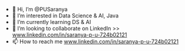 - 👋 Hi, I’m @PUSaranya
- 👀 I’m interested in Data Science & AI, Java
- 🌱 I’m currently learning DS & AI
- 💞️ I’m looking to collaborate on LinkedIn >> www.linkedin.com/in/saranya-p-u-724b02121
- 📫 How to reach me www.linkedin.com/in/saranya-p-u-724b02121


<!---
PUSaranya/PUSaranya is a ✨ special ✨ repository because its `README.md` (this file) appears on your GitHub profile.
You can click the Preview link to take a look at your changes.
--->
